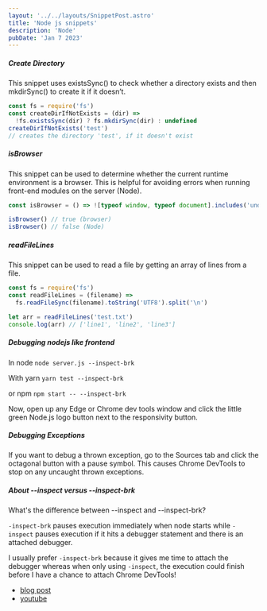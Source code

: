 ```yaml
---
layout: '../../layouts/SnippetPost.astro'
title: 'Node js snippets'
description: 'Node'
pubDate: 'Jan 7 2023'
---
```


##### Create Directory

This snippet uses existsSync() to check whether a directory exists and then mkdirSync() to create it if it doesn’t.

```javascript
const fs = require('fs')
const createDirIfNotExists = (dir) =>
  !fs.existsSync(dir) ? fs.mkdirSync(dir) : undefined
createDirIfNotExists('test')
// creates the directory 'test', if it doesn't exist
```

##### isBrowser

This snippet can be used to determine whether the current runtime environment is a browser. This is helpful for avoiding errors when running front-end modules on the server (Node).

```javascript
const isBrowser = () => ![typeof window, typeof document].includes('undefined')

isBrowser() // true (browser)
isBrowser() // false (Node)
```

##### readFileLines

This snippet can be used to read a file by getting an array of lines from a file.

```javascript
const fs = require('fs')
const readFileLines = (filename) =>
  fs.readFileSync(filename).toString('UTF8').split('\n')

let arr = readFileLines('test.txt')
console.log(arr) // ['line1', 'line2', 'line3']
```

##### Debugging nodejs like frontend

In node `node server.js --inspect-brk`

With yarn `yarn test --inspect-brk`

or npm `npm start -- --inspect-brk`

Now, open up any Edge or Chrome dev tools window and click the little green Node.js logo button next to the responsivity button.

##### Debugging Exceptions

If you want to debug a thrown exception, go to the Sources tab and click the octagonal button with a pause symbol. This causes Chrome DevTools to stop on any uncaught thrown exceptions.

##### About --inspect versus --inspect-brk

What's the difference between --inspect and --inspect-brk?

`-inspect-brk` pauses execution immediately when node starts while `-inspect` pauses execution if it hits a debugger statement and there is an attached debugger.

I usually prefer `-inspect-brk` because it gives me time to attach the debugger whereas when only using `-inspect`, the execution could finish before I have a chance to attach Chrome DevTools!

- [blog post](https://www.builder.io/blog/debug-nodejs)
- [youtube](https://www.youtube.com/shorts/bYydFXrTJ98)
